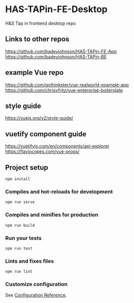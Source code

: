 # HAS-TAPin-FE-Desktop
H&amp;S Tap in frontend desktop repo

## Links to other repos
https://github.com/badeyjohnson/HAS-TAPin-FE-App
https://github.com/badeyjohnson/HAS-TAPin-BE

## example Vue repo
https://github.com/gothinkster/vue-realworld-example-app
https://github.com/chrisvfritz/vue-enterprise-boilerplate

## style guide
https://vuejs.org/v2/style-guide/

## vuetify component guide
https://vuetifyjs.com/en/components/api-explorer
https://flaviocopes.com/vue-props/

## Project setup
```
npm install
```

### Compiles and hot-reloads for development
```
npm run serve
```

### Compiles and minifies for production
```
npm run build
```

### Run your tests
```
npm run test
```

### Lints and fixes files
```
npm run lint
```

### Customize configuration
See [Configuration Reference](https://cli.vuejs.org/config/).
